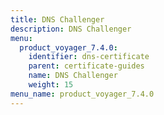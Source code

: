 ```yaml
---
title: DNS Challenger
description: DNS Challenger
menu:
  product_voyager_7.4.0:
    identifier: dns-certificate
    parent: certificate-guides
    name: DNS Challenger
    weight: 15
menu_name: product_voyager_7.4.0
---
```

